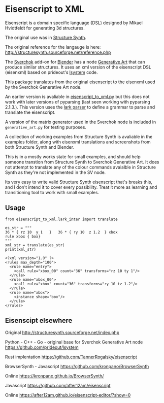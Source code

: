 # Eisenscript to XML

Eisenscript is a domain specific language (DSL) designed by Mikael Hvidtfeldt for generating 3d structures. 

The original use was in [Structure Synth](http://structuresynth.sourceforge.net). 

The original reference for the langauge is here:
http://structuresynth.sourceforge.net/reference.php


The [Sverchok](http://nortikin.github.io/sverchok/) add-on for [Blender](https://www.blender.org/) has a node [Generative Art](http://nortikin.github.io/sverchok/docs/nodes/script/generative_art.html) that can produce similar structures. It uses an xml version of the eisenscript DSL (eisenxml) based on  prideout's [lsystem](https://github.com/prideout/lsystem) code.

This package translates from the original eisenscript to the eisenxml used by the Sverchok Generative Art node.

An earlier version is avaliable in [
eisenscript_to_xml.py](https://github.com/elfnor/generative-art-examples) but this does not work with later versions of pyparsing (last seen working with pyparsing 2.1.3.).  This version uses the [lark parser](https://lark-parser.readthedocs.io/en/latest/) to define a grammar to parse and translate the eisenscript.

A version of the matrix generator used in the Sverchok node is included in `generative_art.py` for testing purposes. 


A collection of working examples from Structure Synth is avaliable in the examples folder, along with eisenxml translations and screenshots from both Structure Synth and Blender.

This is in a mostly works state for small examples, and should help someone transtion from Structure Synth to Sverchok Generative Art. It does not attempt to translate any of the colour commands avaialble in Structure Synth as they're not implemented in the SV node. 

Its very easy to write valid Structure Synth eisenscript that's breaks this, and I don't intend it to cover every possiblilty. Treat it more as learning and transitioning tool to work with small examples. 

## Usage

```
from eisenscript_to_xml.lark_inter import translate

es_str = """ 
36 * { rz 10  y 1   }   36 * { ry 10  z 1.2  } xbox
rule xbox { box}
"""
xml_str = translate(es_str)
print(xml_str)
```

```
<?xml version="1.0" ?>
<rules max_depth="100">
  <rule name="entry">
    <call rule="xbox_00" count="36" transforms="rz 10 ty 1"/>
  </rule>
  <rule name="xbox_00">
    <call rule="xbox" count="36" transforms="ry 10 tz 1.2"/>
  </rule>
  <rule name="xbox">
    <instance shape="box"/>
  </rule>
</rules>
```

## Eisenscipt elsewhere

Original
http://structuresynth.sourceforge.net/index.php

Python - C++ - Go - original base for Sverchok Generative Art node
https://github.com/prideout/lsystem

Rust implentation
https://github.com/TannerRogalsky/eisenscript

BrowserSynth - Javascript
https://github.com/kronpano/BrowserSynth

Online
https://kronpano.github.io/BrowserSynth/

Javascript
https://github.com/after12am/eisenscript

Online
https://after12am.github.io/eisenscript-editor/?show=0


